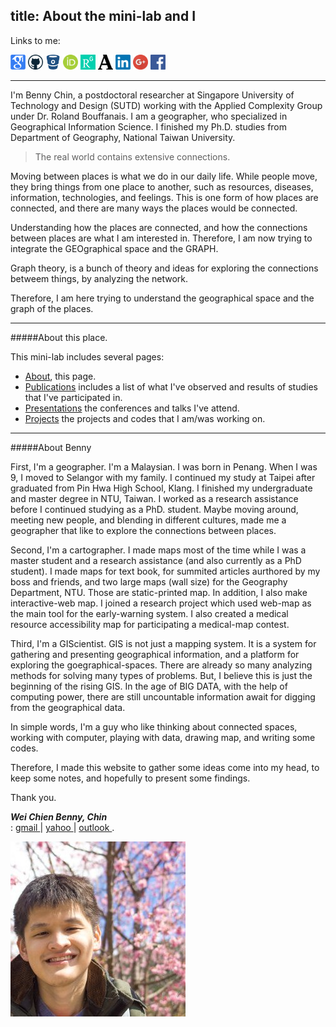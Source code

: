 title: About the mini-lab and I
---

Links to me: 

<a href="https://scholar.google.com.tw/citations?user=P2IJvyQAAAAJ&hl=zh-TW" target="blank"><img src="/images/logos/GoogleScholar_logo.png" alt="my Google Scholar page" title="my Google Scholar page" width=24 height=24 ></a> 
<a href="https://github.com/wcchin" target="blank"><img src="/images/logos/github_logo.png" alt="my Github page" title="my Github page" width=24 height=24 ></a> 
<a href="https://bitbucket.org/wcchin/" target="blank"><img src="/images/logos/bitbucket_logo4.png" alt="my Bitbucket page" title="my Bitbucket page" width=24 height=24 ></a> 
<a href="http://orcid.org/0000-0001-7215-3303" target="blank"><img src="/images/logos/orcid_128x128.png" alt="my ORCID ID page" title="my ORCID ID page" width=24 height=24 ></a> 
<a href="https://www.researchgate.net/profile/Benny_Chin" target="blank"><img src="/images/logos/researchgate_logo.png" alt="my ResearchGate page" title="my ResearchGate page" width=24 height=24 ></a> 
<a href="https://independent.academia.edu/wcchinbenny" target="blank"><img src="/images/logos/academia_logo.png" alt="my Academia page" title="my Academia page" width=24 height=24 ></a> 
<a href="https://tw.linkedin.com/in/benny-chin-14000b7a" target="blank"><img src="/images/logos/LinkedIn_logo.png" alt="my LinkedIn page" title="my LinkedIn page" width=24 height=24 ></a> 
<a href="https://plus.google.com/105690138384754434725" target="blank"><img src="/images/logos/GooglePlus_logo.png" alt="my Google+ page" title="my Google+ page" width=24 height=24 ></a> 
<a href="https://www.facebook.com/wcchin88" target="blank"><img src="/images/logos/facebook_logo.png" alt="my Facebook page" title="my Facebook page" width=24 height=24 ></a> 



-------------------------------------------------------------------------

I'm Benny Chin, a postdoctoral researcher at Singapore University of Technology and Design (SUTD) working with the Applied Complexity Group under Dr. Roland Bouffanais. I am a geographer, who specialized in Geographical Information Science. I finished my Ph.D. studies from Department of Geography, National Taiwan University.

> The real world contains extensive connections.

Moving between places is what we do in our daily life. While people move, they bring things from one place to another, such as resources, diseases, information, technologies, and feelings. This is one form of how places are connected, and there are many ways the places would be connected. 

Understanding how the places are connected, and how the connections between places are what I am interested in. Therefore, I am now trying to integrate the GEOgraphical space and the GRAPH. 

Graph theory, is a bunch of theory and ideas for exploring the connections betweem things, by analyzing the network. 

Therefore, I am here trying to understand the geographical space and the graph of the places.

-------------------------------------------------------------------------

#####About this place.

This mini-lab includes several pages:

+ [About](/pages/about-the-mini-lab-and-i.html), this page.
+ [Publications](/category/publication.html) includes a list of what I've observed and results of studies that I've participated in.  
+ [Presentations](/category/presentation.html) the conferences and talks I've attend. 
+ [Projects](/category/project.html) the projects and codes that I am/was working on.

-------------------------------------------------------------------------

#####About Benny

First, I'm a geographer. I'm a Malaysian. I was born in Penang. When I was 9, I moved to Selangor with my family. I continued my study at Taipei after graduated from Pin Hwa High School, Klang. I finished my undergraduate and master degree in NTU, Taiwan. I worked as a research assistance before I continued studying as a PhD. student. 
Maybe moving around, meeting new people, and blending in different cultures, made me a geographer that like to explore the connections between places.  

Second, I'm a cartographer. I made maps most of the time while I was a master student and a research assistance (and also currently as a PhD student). I made maps for text book, for summited articles aurthored by my boss and friends, and two large maps (wall size) for the Geography Department, NTU. Those are static-printed map. 
In addition, I also make interactive-web map. I joined a research project which used web-map as the main tool for the early-warning system. I also created a medical resource accessibility map for participating a medical-map contest.  

Third, I'm a GIScientist. GIS is not just a mapping system. It is a system for gathering and presenting geographical information, and a platform for exploring the goegraphical-spaces. There are already so many analyzing methods for solving many types of problems. But, I believe this is just the beginning of the rising GIS.
In the age of BIG DATA, with the help of computing power, there are still uncountable information await for digging from the geographical data. 

In simple words, I'm a guy who like thinking about connected spaces, working with computer, playing with data, drawing map, and writing some codes.

Therefore, I made this website to gather some ideas come into my head, to keep some notes, and hopefully to present some findings.

Thank you. 

**_Wei Chien Benny, Chin_**  
<i class="fa fa-envelope" aria-hidden="true"></i> : 
<a href="mailto:wcchin.88@gmail.com"><span class="typcn typcn-mail"></span> gmail </a> | 
<a href="mailto:wcchin88@yahoo.com"><span class="typcn typcn-mail"></span> yahoo </a> | 
<a href="mailto:wcbchin@outlook.com"><span class="typcn typcn-mail"></span> outlook </a> .

![alt text](/images/benny.jpg "This is Benny")

